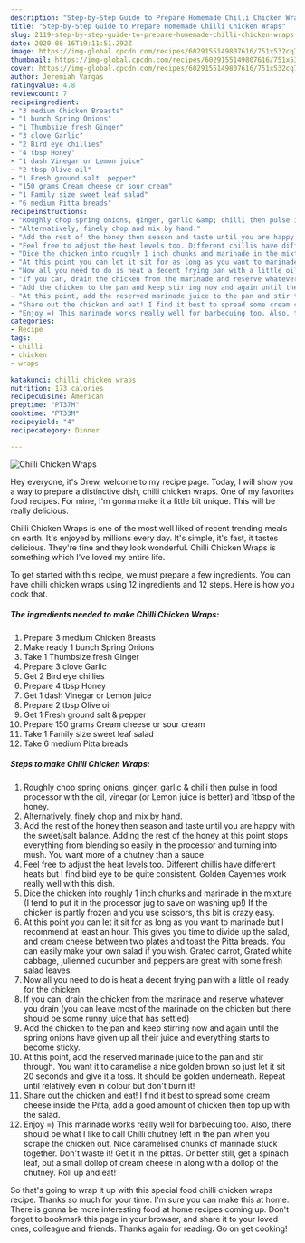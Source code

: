 ```yaml
---
description: "Step-by-Step Guide to Prepare Homemade Chilli Chicken Wraps"
title: "Step-by-Step Guide to Prepare Homemade Chilli Chicken Wraps"
slug: 2119-step-by-step-guide-to-prepare-homemade-chilli-chicken-wraps
date: 2020-08-16T19:11:51.292Z
image: https://img-global.cpcdn.com/recipes/6029155149807616/751x532cq70/chilli-chicken-wraps-recipe-main-photo.jpg
thumbnail: https://img-global.cpcdn.com/recipes/6029155149807616/751x532cq70/chilli-chicken-wraps-recipe-main-photo.jpg
cover: https://img-global.cpcdn.com/recipes/6029155149807616/751x532cq70/chilli-chicken-wraps-recipe-main-photo.jpg
author: Jeremiah Vargas
ratingvalue: 4.8
reviewcount: 7
recipeingredient:
- "3 medium Chicken Breasts"
- "1 bunch Spring Onions"
- "1 Thumbsize fresh Ginger"
- "3 clove Garlic"
- "2 Bird eye chillies"
- "4 tbsp Honey"
- "1 dash Vinegar or Lemon juice"
- "2 tbsp Olive oil"
- "1 Fresh ground salt  pepper"
- "150 grams Cream cheese or sour cream"
- "1 Family size sweet leaf salad"
- "6 medium Pitta breads"
recipeinstructions:
- "Roughly chop spring onions, ginger, garlic &amp; chilli then pulse in food processor with the oil, vinegar (or Lemon juice is better) and 1tbsp of the honey."
- "Alternatively, finely chop and mix by hand."
- "Add the rest of the honey then season and taste until you are happy with the sweet/salt balance. Adding the rest of the honey at this point stops everything from blending so easily in the processor and turning into mush. You want more of a chutney than a sauce."
- "Feel free to adjust the heat levels too. Different chillis have different heats but I find bird eye to be quite consistent. Golden Cayennes work really well with this dish."
- "Dice the chicken into roughly 1 inch chunks and marinade in the mixture (I tend to put it in the processor jug to save on washing up!) If the chicken is partly frozen and you use scissors, this bit is crazy easy."
- "At this point you can let it sit for as long as you want to marinade but I recommend at least an hour. This gives you time to divide up the salad, and cream cheese between two plates and toast the Pitta breads. You can easily make your own salad if you wish. Grated carrot, Grated white cabbage, julienned cucumber and peppers are great with some fresh salad leaves."
- "Now all you need to do is heat a decent frying pan with a little oil ready for the chicken."
- "If you can, drain the chicken from the marinade and reserve whatever you drain (you can leave most of the marinade on the chicken but there should be some runny juice that has settled)"
- "Add the chicken to the pan and keep stirring now and again until the spring onions have given up all their juice and everything starts to become sticky."
- "At this point, add the reserved marinade juice to the pan and stir through. You want it to caramelise a nice golden brown so just let it sit 20 seconds and give it a toss. It should be golden underneath. Repeat until relatively even in colour but don&#39;t burn it!"
- "Share out the chicken and eat! I find it best to spread some cream cheese inside the Pitta, add a good amount of chicken then top up with the salad."
- "Enjoy =) This marinade works really well for barbecuing too. Also, there should be what I like to call Chilli chutney left in the pan when you scrape the chicken out. Nice caramelised chunks of marinade stuck together. Don&#39;t waste it! Get it in the pittas. Or better still, get a spinach leaf, put a small dollop of cream cheese in along with a dollop of the chutney. Roll up and eat!"
categories:
- Recipe
tags:
- chilli
- chicken
- wraps

katakunci: chilli chicken wraps 
nutrition: 173 calories
recipecuisine: American
preptime: "PT37M"
cooktime: "PT33M"
recipeyield: "4"
recipecategory: Dinner

---
```



![Chilli Chicken Wraps](https://img-global.cpcdn.com/recipes/6029155149807616/751x532cq70/chilli-chicken-wraps-recipe-main-photo.jpg)

Hey everyone, it's Drew, welcome to my recipe page. Today, I will show you a way to prepare a distinctive dish, chilli chicken wraps. One of my favorites food recipes. For mine, I'm gonna make it a little bit unique. This will be really delicious.

Chilli Chicken Wraps is one of the most well liked of recent trending meals on earth. It's enjoyed by millions every day. It's simple, it's fast, it tastes delicious. They're fine and they look wonderful. Chilli Chicken Wraps is something which I've loved my entire life.




To get started with this recipe, we must prepare a few ingredients. You can have chilli chicken wraps using 12 ingredients and 12 steps. Here is how you cook that.

<!--inarticleads1-->

##### The ingredients needed to make Chilli Chicken Wraps:

1. Prepare 3 medium Chicken Breasts
1. Make ready 1 bunch Spring Onions
1. Take 1 Thumbsize fresh Ginger
1. Prepare 3 clove Garlic
1. Get 2 Bird eye chillies
1. Prepare 4 tbsp Honey
1. Get 1 dash Vinegar or Lemon juice
1. Prepare 2 tbsp Olive oil
1. Get 1 Fresh ground salt &amp; pepper
1. Prepare 150 grams Cream cheese or sour cream
1. Take 1 Family size sweet leaf salad
1. Take 6 medium Pitta breads




<!--inarticleads2-->

##### Steps to make Chilli Chicken Wraps:

1. Roughly chop spring onions, ginger, garlic &amp; chilli then pulse in food processor with the oil, vinegar (or Lemon juice is better) and 1tbsp of the honey.
1. Alternatively, finely chop and mix by hand.
1. Add the rest of the honey then season and taste until you are happy with the sweet/salt balance. Adding the rest of the honey at this point stops everything from blending so easily in the processor and turning into mush. You want more of a chutney than a sauce.
1. Feel free to adjust the heat levels too. Different chillis have different heats but I find bird eye to be quite consistent. Golden Cayennes work really well with this dish.
1. Dice the chicken into roughly 1 inch chunks and marinade in the mixture (I tend to put it in the processor jug to save on washing up!) If the chicken is partly frozen and you use scissors, this bit is crazy easy.
1. At this point you can let it sit for as long as you want to marinade but I recommend at least an hour. This gives you time to divide up the salad, and cream cheese between two plates and toast the Pitta breads. You can easily make your own salad if you wish. Grated carrot, Grated white cabbage, julienned cucumber and peppers are great with some fresh salad leaves.
1. Now all you need to do is heat a decent frying pan with a little oil ready for the chicken.
1. If you can, drain the chicken from the marinade and reserve whatever you drain (you can leave most of the marinade on the chicken but there should be some runny juice that has settled)
1. Add the chicken to the pan and keep stirring now and again until the spring onions have given up all their juice and everything starts to become sticky.
1. At this point, add the reserved marinade juice to the pan and stir through. You want it to caramelise a nice golden brown so just let it sit 20 seconds and give it a toss. It should be golden underneath. Repeat until relatively even in colour but don&#39;t burn it!
1. Share out the chicken and eat! I find it best to spread some cream cheese inside the Pitta, add a good amount of chicken then top up with the salad.
1. Enjoy =) This marinade works really well for barbecuing too. Also, there should be what I like to call Chilli chutney left in the pan when you scrape the chicken out. Nice caramelised chunks of marinade stuck together. Don&#39;t waste it! Get it in the pittas. Or better still, get a spinach leaf, put a small dollop of cream cheese in along with a dollop of the chutney. Roll up and eat!




So that's going to wrap it up with this special food chilli chicken wraps recipe. Thanks so much for your time. I'm sure you can make this at home. There is gonna be more interesting food at home recipes coming up. Don't forget to bookmark this page in your browser, and share it to your loved ones, colleague and friends. Thanks again for reading. Go on get cooking!
